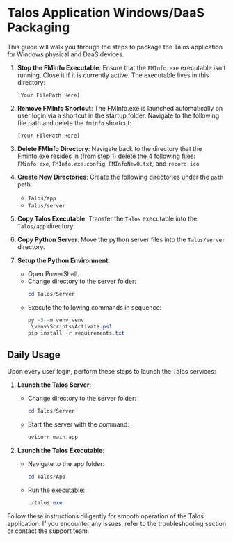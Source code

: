 # Talos Application Windows/DaaS Packaging

This guide will walk you through the steps to package the Talos application for Windows physical and DaaS devices.

1. **Stop the FMInfo Executable**: Ensure that the `FMInfo.exe` executable isn't running. Close it if it is currently active. The executable lives in this directory:

   ```
   [Your FilePath Here]
   ```

2. **Remove FMInfo Shortcut**: The FMInfo.exe is launched automatically on user login via a shortcut in the startup folder. Navigate to the following file path and delete the `fminfo` shortcut:

   ```
   [Your FilePath Here]
   ```

3. **Delete FMInfo Directory**: Navigate back to the directory that the Fminfo.exe resides in (from step 1) delete the 4 following files: `FMinfo.exe`, `FMInfo.exe.config`, `FMInfoNew8.txt`, and `record.ico`

4. **Create New Directories**: Create the following directories under the `path` path:

   - `Talos/app`
   - `Talos/server`

5. **Copy Talos Executable**: Transfer the `Talos` executable into the `Talos/app` directory.

6. **Copy Python Server**: Move the python server files into the `Talos/server` directory.

7. **Setup the Python Environment**:
   - Open PowerShell.
   - Change directory to the server folder:
     ```powershell
     cd Talos/Server
     ```
   - Execute the following commands in sequence:
     ```powershell
     py -3 -m venv venv
     .\venv\Scripts\Activate.ps1
     pip install -r requirements.txt
     ```

## Daily Usage

Upon every user login, perform these steps to launch the Talos services:

1. **Launch the Talos Server**:

   - Change directory to the server folder:
     ```powershell
     cd Talos/Server
     ```
   - Start the server with the command:
     ```powershell
     uvicorn main:app
     ```

2. **Launch the Talos Executable**:
   - Navigate to the app folder:
     ```powershell
     cd Talos/App
     ```
   - Run the executable:
     ```powershell
     ./talos.exe
     ```

Follow these instructions diligently for smooth operation of the Talos application. If you encounter any issues, refer to the troubleshooting section or contact the support team.
